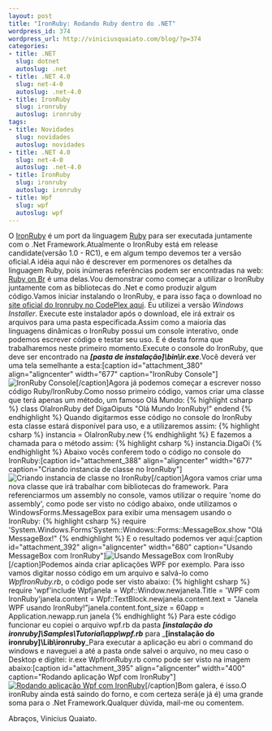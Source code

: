 ```yaml
--- 
layout: post
title: "IronRuby: Rodando Ruby dentro do .NET"
wordpress_id: 374
wordpress_url: http://viniciusquaiato.com/blog/?p=374
categories: 
- title: .NET
  slug: dotnet
  autoslug: .net
- title: .NET 4.0
  slug: net-4-0
  autoslug: .net-4.0
- title: IronRuby
  slug: ironruby
  autoslug: ironruby
tags: 
- title: Novidades
  slug: novidades
  autoslug: novidades
- title: .NET 4.0
  slug: net-4-0
  autoslug: .net-4.0
- title: IronRuby
  slug: ironruby
  autoslug: ironruby
- title: Wpf
  slug: wpf
  autoslug: wpf
---
```

O [IronRuby](http://www.ironruby.net/) é um port da linguagem [Ruby](http://www.ruby-lang.org/pt/) para ser executada juntamente com o .Net Framework.Atualmente o IronRuby está em release candidate(versão 1.0 - RC1), e em algum tempo devemos ter a versão oficial.A idéia aqui não é descrever em pormenores os detalhes da linguagem Ruby, pois inúmeras referências podem ser encontradas na web: [Ruby on Br](http://rubyonbr.org/) é uma delas.Vou demonstrar como começar a utilizar o IronRuby juntamente com as bibliotecas do .Net e como produzir algum código.Vamos iniciar instalando o IronRuby, e para isso faça o download no [site oficial do Ironruby no CodePlex aqui](http://ironruby.codeplex.com/Release/ProjectReleases.aspx?ReleaseId=35312#ReleaseFiles). Eu utilizei a versão _Windows Installer_. Execute este instalador após o download, ele irá extrair os arquivos para uma pasta especificada.Assim como a maioria das linguagens dinâmicas o IronRuby possui um console interativo, onde podemos escrever código e testar seu uso. E é desta forma que trabalharemos neste primeiro momento.Execute o console do IronRuby, que deve ser encontrado na _**[pasta de instalação]\bin\ir.exe**_.Você deverá ver uma tela semelhante a esta:[caption id="attachment_380" align="aligncenter" width="677" caption="IronRuby Console"]![IronRuby Console](http://viniciusquaiato.com/blog/wp-content/uploads/2010/01/IronRuby-Console.jpg "IronRuby Console")[/caption]Agora já podemos começar a escrever nosso código Ruby/IronRuby.Como nosso primeiro código, vamos criar uma classe que terá apenas um método, um famoso Olá Mundo:
{% highlight csharp %}
class OlaIronRuby    def DigaOiputs "Olá Mundo IronRuby!"    endend
{% endhighlight %}
Quando digitarmos esse código no console do IronRuby esta classe estará disponível para uso, e a utilizaremos assim:
{% highlight csharp %}
instancia = OlaIronRuby.new
{% endhighlight %}
E fazemos a chamada para o método assim:
{% highlight csharp %}
instancia.DigaOi
{% endhighlight %}
Abaixo vocês conferem todo o código no console do IronRuby:[caption id="attachment_388" align="aligncenter" width="677" caption="Criando instancia de classe no IronRuby"]![Criando instancia de classe no IronRuby](http://viniciusquaiato.com/blog/wp-content/uploads/2010/01/Criando-instancia-de-classe-no-IronRuby1.jpg "Criando instancia de classe no IronRuby")[/caption]Agora vamos criar uma nova classe que irá trabalhar com bibliotecas do framework. Para referenciarmos um assembly no console, vamos utilizar o require 'nome do assembly', como pode ser visto no código abaixo, onde utilizamos o WindowsForms.MessageBox para exibir uma mensagem usando o IronRuby:
{% highlight csharp %}
require 'System.Windows.Forms'System::Windows::Forms::MessageBox.show "Olá MessageBox!"
{% endhighlight %}
E o resultado podemos ver aqui:[caption id="attachment_392" align="aligncenter" width="680" caption="Usando MessageBox com IronRuby"]![Usando MessageBox com IronRuby](http://viniciusquaiato.com/blog/wp-content/uploads/2010/01/Usando-MessageBox-com-IronRuby.jpg "Usando MessageBox com IronRuby")[/caption]Podemos ainda criar aplicações WPF por exemplo. Para isso vamos digitar nosso código em um arquivo e salvá-lo como _WpfIronRuby.rb_, o código pode ser visto abaixo:
{% highlight csharp %}
require 'wpf'include Wpfjanela = Wpf::Window.newjanela.Title = 'WPF com IronRuby'janela.content = Wpf::TextBlock.newjanela.content.text = "Janela WPF usando IronRuby!"janela.content.font_size = 60app = Application.newapp.run janela
{% endhighlight %}
Para este código funcionar eu copiei o arquivo wpf.rb da pasta _**[instalação do ironruby]\Samples\Tutorial\app\wpf.rb**_ para _**[instalação do ironruby]\Lib\ironruby**_Para executar a aplicação eu abri o command do windows e naveguei a até a pasta onde salvei o arquivo, no meu caso o Desktop e digitei: ir.exe WpfIronRuby.rb como pode ser visto na imagem abaixo:[caption id="attachment_395" align="aligncenter" width="400" caption="Rodando aplicação Wpf com IronRuby"][![Rodando aplicação Wpf com IronRuby](http://viniciusquaiato.com/blog/wp-content/uploads/2010/01/Rodando-app-Wpf-com-IronRuby.jpg "Rodando aplicação Wpf com IronRuby")](http://viniciusquaiato.com/blog/wp-content/uploads/2010/01/Rodando-app-Wpf-com-IronRuby.jpg)[/caption]Bom galera, é isso.O ironRuby ainda está saindo do forno, e com certeza será(e já é) uma grande soma para o .Net Framework.Qualquer dúvida, mail-me ou comentem.

Abraços,
Vinicius Quaiato.
